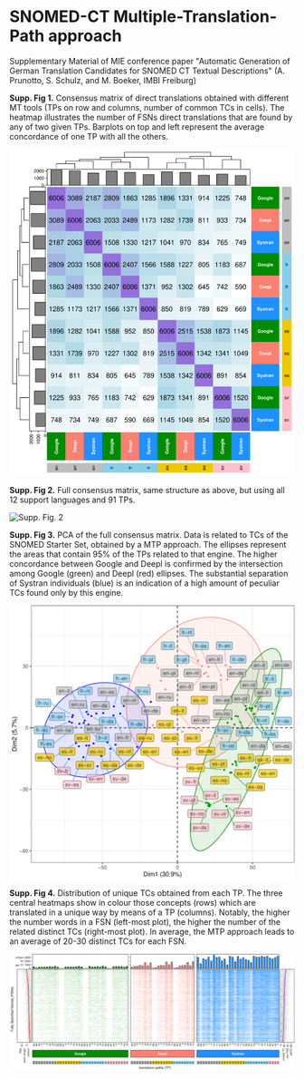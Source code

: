 # SNOMED-CT Multiple-Translation-Path approach
Supplementary Material of MIE conference paper "Automatic Generation of German Translation Candidates for SNOMED CT Textual Descriptions" (A. Prunotto, S. Schulz, and M. Boeker, IMBI Freiburg)

**Supp. Fig 1.** Consensus matrix of direct translations obtained with different MT tools (TPs on row and columns, number of common TCs in cells). The heatmap illustrates the number of FSNs direct translations that are found by any of two given TPs. Barplots on top and left represent the average concordance of one TP with all the others.

![Supp. Fig. 1](https://github.com/andreaprunotto/SNOMED-CT-MTP/blob/main/Heatmap_engines-sources.png)

**Supp. Fig 2.** Full consensus matrix, same structure as above, but using all 12 support languages and 91 TPs. 

![Supp. Fig. 2](https://github.com/andreaprunotto/SNOMED-CT-MTP/blob/main/heatmap_overall_StarterSet.png)


**Supp. Fig 3.** PCA of the full consensus matrix. Data is related to TCs of the SNOMED Starter Set, obtained by a MTP approach. The ellipses represent the areas that contain 95% of the TPs related to that engine. The higher concordance between Google and Deepl is confirmed by the intersection among Google (green) and Deepl (red) ellipses. The substantial separation of Systran individuals (blue) is an indication of a high amount of peculiar TCs found only by this engine.

![Supp. Fig. 3](https://github.com/andreaprunotto/SNOMED-CT-MTP/blob/main/PCA_overall.png)

**Supp. Fig 4.** Distribution of unique TCs obtained from each TP. The three central heatmaps show in colour those concepts (rows) which are translated in a unique way by means of a TP (columns). Notably, the higher the number words in a FSN (left-most plot), the higher the number of the related distinct TCs (right-most plot). In average, the MTP approach leads to an average of 20-30 distinct TCs for each FSN.

![Supp. Fig. 4](https://github.com/andreaprunotto/SNOMED-CT-MTP/blob/main/1_cand.png)

